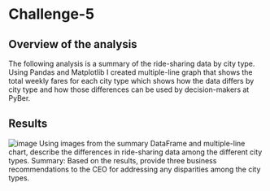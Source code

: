 # Challenge-5
## Overview of the analysis

The following analysis is a summary of the ride-sharing data by city type. Using Pandas and Matplotlib I created multiple-line graph that shows the total weekly fares for each city type which shows how the data differs by city type and how those differences can be used by decision-makers at PyBer.

## Results
![image](https://user-images.githubusercontent.com/111898553/192932069-87da7ae3-8ee8-4d9c-a5fb-fefd136f701e.png)
Using images from the summary DataFrame and multiple-line chart, describe the differences in ride-sharing data among the different city types.
Summary: Based on the results, provide three business recommendations to the CEO for addressing any disparities among the city types.
